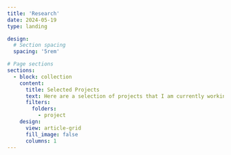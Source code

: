 ```yaml
---
title: 'Research'
date: 2024-05-19
type: landing

design:
  # Section spacing
  spacing: '5rem'

# Page sections
sections:
  - block: collection
    content:
      title: Selected Projects
      text: Here are a selection of projects that I am currently working on.
      filters:
        folders:
          - project
    design:
      view: article-grid
      fill_image: false
      columns: 1
---
```

